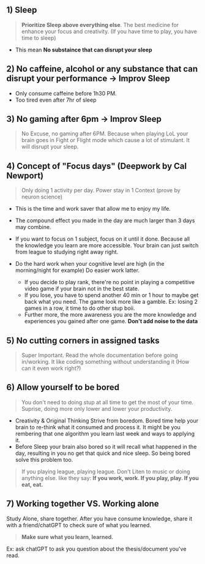 
## 1) Sleep
> **Prioritize Sleep above everything else**. The best medicine for enhance your focus and creativity. (If you have time to play, you have time to sleep)
+ This mean **No substaince that can disrupt your sleep**

## 2) No caffeine, alcohol or any substance that can disrupt your performance -> Improv Sleep 
+ Only consume caffeine before 1h30 PM. 
+ Too tired even after 7hr of sleep

## 3) No gaming after 6pm -> Improv Sleep
>No Excuse, no gaming after 6PM. Because when playing LoL your brain goes in Fight or Flight mode which cause a lot of stimulant. It will disrupt your sleep. 

## 4) Concept of "Focus days" (Deepwork by Cal Newport)
> Only doing 1 activity per day.  Power stay in 1 Context (prove by neuron science)
+ This is the time and work saver that allow me to enjoy my life.
+ The compound effect you made in the day are much larger than 3 days may combine.
	
+ If you want to focus on 1 subject, focus on it until it done. Because all the knowledge you learn are more accessible. Your brain can just switch from league to studying right away right. 
	
+ Do the hard work when your cognitive level are high (in the morning/night for example) Do easier work latter. 
	+ If you decide to play rank, there're no point in playing a competitive video game if your brain not in the best state. 
	+ If you lose, you have to spend another 40 min or 1 hour to maybe get back what you need. The game look more like a gamble. Ex: losing 2 games in a row, it time to do other stup boii.
	+ Further more, the more awareness you are the more knowledge and experiences you gained after one game. **Don't add noise to the data**


## 5) No cutting corners in assigned tasks
> Super Important. Read the whole documentation before going in/working. It like coding something without understanding it (How can it even work right?)


## 6) Allow yourself to be bored
> You don't need to doing stup at all time to get the most of your time. Suprise, doing more only lower and lower your productivity.
+ Creativity & Original Thinking Strive from boredom. Bored time help your brain to re-think what it consumed and process it. It might be you rembering that one algorithm you learn last week and ways to applying it.
+ Before Sleep your brain also bored so it will recall what happened in the day, resulting in you no get that quick and nice sleep. So being bored solve this problem too. 

> If you playing league, playing league. Don't Liten to music or doing anything else. like they say: **If you work, work. If you play, play. If you eat, eat.**

## 7) Working together VS. Working alone
Study Alone, share together. After you have consume knowledge, share it with a friend/chatGPT to check sure of what you learned. 
> **Make sure what you learn, learned.** 

Ex: ask chatGPT to ask you question about the thesis/document you've read.

